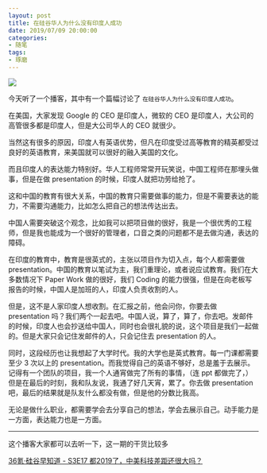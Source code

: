 ```yaml
---
layout: post
title: 在硅谷华人为什么没有印度人成功
date: 2019/07/09 20:00:00
categories:
- 随笔
tags:
- 琢磨
---
```


![](http://pics.naaln.com/blog/2019-07-09-presentation.jpg-basicBlog)

今天听了一个播客，其中有一个篇幅讨论了 `在硅谷华人为什么没有印度人成功`。

在美国，大家发现 Google 的 CEO 是印度人，微软的 CEO 是印度人，大公司的高管很多都是印度人，但是大公司华人的 CEO 就很少。

当然这有很多的原因，印度人有英语优势，但凡在印度受过高等教育的精英都受过良好的英语教育，来美国就可以很好的融入美国的文化。

而且印度人的表达能力特别好。华人工程师常常开玩笑说，中国工程师在那埋头做事，但是在做 presentation 的时候，印度人就把功劳给抢了。

这和中国的教育有很大关系，中国的教育只需要做事的能力，但是不需要表达的能力，不需要沟通能力，比如怎么把自己的想法传达出去。

中国人需要突破这个观念，比如我可以把项目做的很好，我是一个很优秀的工程师，但是我也能成为一个很好的管理者，口音之类的问题都不是去做沟通，表达的障碍。

在印度的教育中，教育是很英式的，主张以项目作为切入点，每个人都需要做 presentation。中国的教育以笔试为主，我们重理论，或者说应试教育。我们在大多数情况下 Paper Work 做的很好，我们 Coding 的能力很强，但是在向老板写报告的时候，中国人是加班的人，印度人负责收割的人。

但是，这不是人家印度人想收割。在汇报之前，他会问你，你要去做 presentation 吗？我们两个一起去吧。中国人说，算了，算了，你去吧。发邮件的时候，印度人也会抄送给中国人，同时也会很礼貌的说，这个项目是我们一起做的。但是大家只会记住发邮件的人，只会记住去 presentation 的人。

同时，这段经历也让我想起了大学时代。我的大学也是英式教育。每一门课都需要至少 3 次以上的 presentation。而我觉得自己的英语不够好，总是羞于去展示。记得有一个团队的项目，我一个人通宵做完了所有的事情，（连 ppt 都做完了，）但是在最后的时刻，我和队友说，我通了好几天宵，累了。你去做 presentation 吧，最后的结果就是队友什么都没有做，但是他的分数比我高。

无论是做什么职业，都需要学会去分享自己的想法，学会去展示自己。动手能力是一方面，表达能力也是一方面。

---

这个播客大家都可以去听一下，这一期的干货比较多

[36氪·硅谷早知道 - S3E17 都2019了，中美科技差距还很大吗？](https://www.ximalaya.com/shangye/14233547/195482823)
